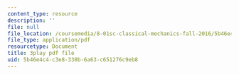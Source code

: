 ```yaml
---
content_type: resource
description: ''
file: null
file_location: /coursemedia/8-01sc-classical-mechanics-fall-2016/5b46e4c4c3e8330b6a63c651276c9eb8_oQqskrRWGco.pdf
file_type: application/pdf
resourcetype: Document
title: 3play pdf file
uid: 5b46e4c4-c3e8-330b-6a63-c651276c9eb8
---
```

